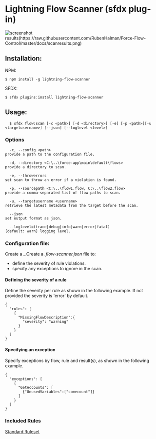 Lightning Flow Scanner (sfdx plug-in)
=====================

![screenshot results(https://raw.githubusercontent.com/RubenHalman/Force-Flow-Control/master/docs/scanresults.png)](https://raw.githubusercontent.com/Force-Config-Control/lightning-flow-scanner-sfdx/master/.images/results.png)

## Installation:

NPM:
```sh-session
$ npm install -g lightning-flow-scanner
```

SFDX:
```sh-session
$ sfdx plugins:install lightning-flow-scanner
```

## Usage:

```
  $ sfdx flow:scan [-c <path>] [-d <directory>] [-e] [-p <path>][-u <targetusername>] [--json] [--loglevel <level>]
```

### Options
```
  -c, --config <path>                                               provide a path to the configuration file.

  -d, --directory <C:\..\force-app\main\default\flows>              provide a directory to scan.

  -e, --throwerrors                                                 set scan to throw an error if a violation is found.

  -p, --sourcepath <C:\..\flow1.flow, C:\..\flow2.flow>             provide a comma-separated list of flow paths to scan.

  -u, --targetusername <username>                                   retrieve the latest metadata from the target before the scan.

  --json                                                            set output format as json.

  --loglevel=(trace|debug|info|warn|error|fatal)                    [default: warn] logging level.

```

### Configuration file:
Create a _.Create a _.flow-scanner.json_ file to:
 - define the severity of rule violations. 
 - specify any exceptions to ignore in the scan.

#### Defining the severity of a rule
Define the severity per rule as shown in the following example. If not provided the severity is 'error' by default.
```
{
  "rules": [
    {
      "MissingFlowDescription":{
        "severity": "warning"
      }
    }
  ]
}
```

#### Specifying an exception
Specify exceptions by flow, rule and result(s), as shown in the following example.
```
{
  "exceptions": [
    {
      "GetAccounts": [
        {"UnusedVariables":["somecount"]}
      ]
    }
  ]
}
```

### Included Rules

[Standard Ruleset](https://github.com/Force-Config-Control/lightning-flow-scanner-core)